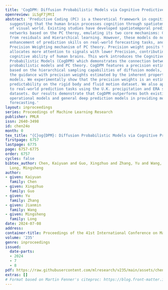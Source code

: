 ```yaml
---
title: 'CogDPM: Diffusion Probabilistic Models via Cognitive Predictive Coding'
openreview: iLSgF7jMtI
abstract: 'Predictive Coding (PC) is a theoretical framework in cognitive science
  suggesting that the human brain processes cognition through spatiotemporal prediction
  of visual world. Existing studies have developed spatiotemporal prediction neural
  networks based on the PC theroy, emulating its two core mechanisms: Correcting predictions
  from residuals and Hierarchical learning. However, these models do not show the
  enhancement of prediction skills on real-world forecasting tasks, and ignore the
  Precision Weighting mechanism of PC theory. Precision weight posits that the brain
  allocates more attention to signals with lower Precision, contributing to the the
  cognitive ability of human brains. This work introduces the Cognitive Diffusion
  Probabilistic Models (CogDPM) which demonstrates the connection between diffusion
  probabilistic models and PC theory. CogDPM features a precision estimation method
  based on the hierarchical sampling capabilities of diffusion models, and allocate
  the guidance with precision weights estimated by the inherent property of diffusion
  models. We experimentally show that the precision weights is an estimator of model’s
  predictability on the rigid body and fluid motion dataset. We also apply CogDPM
  to real-world prediction tasks using the U.K. precipitation and ERA surface wind
  datasets. Our results demonstrate that CogDPM outperforms both existing domain-specific
  operational models and general deep prediction models in providing more proficient
  forecasting.'
layout: inproceedings
series: Proceedings of Machine Learning Research
publisher: PMLR
issn: 2640-3498
id: chen24o
month: 0
tex_title: "{C}og{DPM}: Diffusion Probabilistic Models via Cognitive Predictive Coding"
firstpage: 6757
lastpage: 6775
page: 6757-6775
order: 6757
cycles: false
bibtex_author: Chen, Kaiyuan and Guo, Xingzhuo and Zhang, Yu and Wang, Jianmin and
  Long, Mingsheng
author:
- given: Kaiyuan
  family: Chen
- given: Xingzhuo
  family: Guo
- given: Yu
  family: Zhang
- given: Jianmin
  family: Wang
- given: Mingsheng
  family: Long
date: 2024-07-08
address:
container-title: Proceedings of the 41st International Conference on Machine Learning
volume: '235'
genre: inproceedings
issued:
  date-parts:
  - 2024
  - 7
  - 8
pdf: https://raw.githubusercontent.com/mlresearch/v235/main/assets/chen24o/chen24o.pdf
extras: []
# Format based on Martin Fenner's citeproc: https://blog.front-matter.io/posts/citeproc-yaml-for-bibliographies/
---
```

